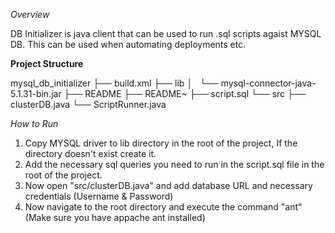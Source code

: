 *Overview*

DB Initializer is java client that can be used to run .sql scripts agaist MYSQL DB. This can be used when automating deployments etc.

**Project Structure**

mysql_db_initializer
    ├── build.xml
    ├── lib
    │   └── mysql-connector-java-5.1.31-bin.jar
    ├── README
    ├── README~
    ├── script.sql
    └── src
        ├── clusterDB.java
        └── ScriptRunner.java


*How to Run*

1. Copy MYSQL driver to lib directory in the root of the project, If the directory doesn't exist create it.
2. Add the necessary sql queries you need to run in the script.sql file in the root of the project.
3. Now open "src/clusterDB.java" and add database URL and necessary credentials (Username & Password)
4. Now navigate to the root directory and execute the command "ant" (Make sure you have appache ant installed)


